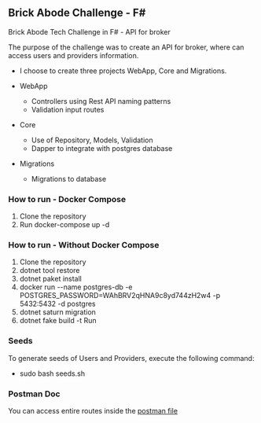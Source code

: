 ## Brick Abode Challenge - F#

Brick Abode Tech Challenge in F# - API for broker 

The purpose of the challenge was to create an API for broker, where can access users and providers information.

- I choose to create three projects WebApp, Core and Migrations.
  
- WebApp
    - Controllers using Rest API naming patterns
    - Validation input routes

- Core
    - Use of Repository, Models, Validation
    - Dapper to integrate with postgres database

- Migrations
  - Migrations to database

### How to run - Docker Compose

1. Clone the repository
2. Run docker-compose up -d

### How to run - Without Docker Compose

1. Clone the repository
2. dotnet tool restore
3. dotnet paket install
4. docker run --name postgres-db -e POSTGRES_PASSWORD=WAhBRV2qHNA9c8yd744zH2w4 -p 5432:5432 -d postgres
5. dotnet saturn migration
6. dotnet fake build -t Run



### Seeds

To generate seeds of Users and Providers, execute the following command:

- sudo bash seeds.sh

### Postman Doc

You can access entire routes inside the [postman file](https://github.com/Peixer/constancy_challenge/blob/master/BrickAbode.postman_collection.json)


